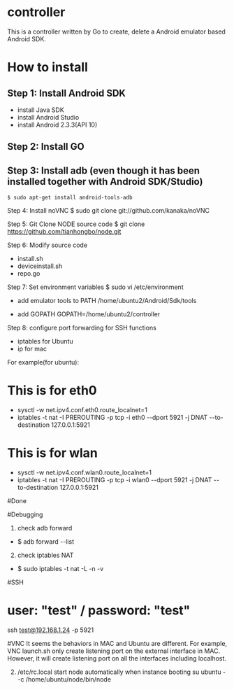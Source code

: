 # controller
This is a controller written by Go to create, delete a Android emulator based Android SDK.

# How to install
## Step 1: Install Android SDK
- install Java SDK
- install Android Studio
- install Android 2.3.3(API 10)

## Step 2: Install GO

## Step 3: Install adb (even though it has been installed together with Android SDK/Studio)

`$ sudo apt-get install android-tools-adb`

Step 4: Install noVNC
$ sudo git clone git://github.com/kanaka/noVNC

Step 5: Git Clone NODE source code
$ git clone https://github.com/tianhongbo/node.git

Step 6: Modify source code
- install.sh
- deviceinstall.sh
- repo.go

Step 7: Set environment variables
$ sudo vi /etc/environment

- add emulator tools to PATH
/home/ubuntu2/Android/Sdk/tools

- add GOPATH
GOPATH=/home/ubuntu2/controller

Step 8: configure port forwarding for SSH functions
- iptables for Ubuntu
- ip for mac

For example(for ubuntu):
# This is for eth0
- sysctl -w net.ipv4.conf.eth0.route_localnet=1
- iptables -t nat -I PREROUTING -p tcp -i eth0 --dport 5921 -j DNAT --to-destination 127.0.0.1:5921

# This is for wlan
- sysctl -w net.ipv4.conf.wlan0.route_localnet=1
- iptables -t nat -I PREROUTING -p tcp -i wlan0 --dport 5921 -j DNAT --to-destination 127.0.0.1:5921


#Done

#Debugging
1. check adb forward
- $ adb forward --list


2. check iptables NAT
- $ sudo iptables -t nat -L -n -v

#SSH
# user: "test" / password: "test"
ssh test@192.168.1.24 -p 5921

#VNC
It seems the behaviors in MAC and Ubuntu are different. For example, VNC launch.sh only create
listening port on the external interface in MAC. However, it will create listening port on all
the interfaces including localhost.

2. /etc/rc.local
start node automatically when instance booting
su ubuntu - -c /home/ubuntu/node/bin/node
